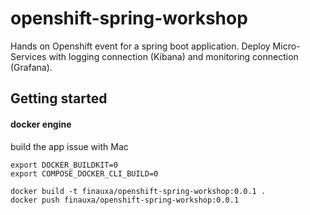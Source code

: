 # openshift-spring-workshop

Hands on Openshift event for a spring boot application. Deploy Micro-Services with logging connection (Kibana) and
monitoring connection (Grafana).

## Getting started

#### docker engine

build the app
issue with Mac

```
export DOCKER_BUILDKIT=0
export COMPOSE_DOCKER_CLI_BUILD=0
```

```
docker build -t finauxa/openshift-spring-workshop:0.0.1 .  
docker push finauxa/openshift-spring-workshop:0.0.1  
```
